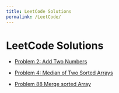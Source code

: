 ```yaml
---
title: LeetCode Solutions
permalink: /LeetCode/
---
```


# LeetCode Solutions

- [Problem 2: Add Two Numbers](/assets/LeetCode/Problem2.md)

- [Problem 4: Median of Two Sorted Arrays](/assets/LeetCode/Problem4.md)

- [Problem 88 Merge sorted Array](/assets/LeetCode/Problem88.md)
